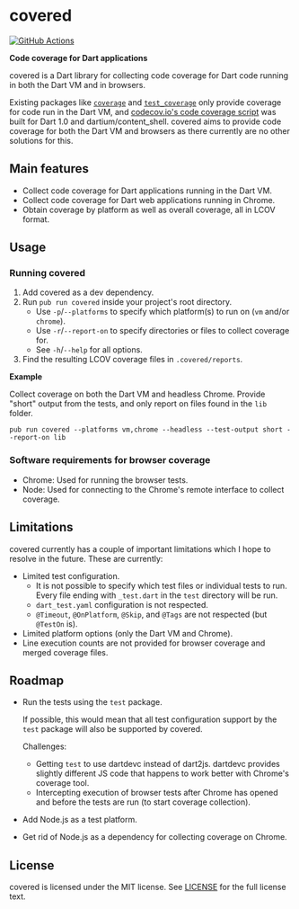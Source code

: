 # covered
[![GitHub Actions](https://github.com/Komposten/covered/workflows/build/badge.svg)](https://github.com/Komposten/covered/actions)

**Code coverage for Dart applications**

covered is a Dart library for collecting code coverage for Dart code running in both the Dart VM and in browsers.

Existing packages like [`coverage`](https://pub.dev/packages/coverage) and [`test_coverage`](https://pub.dev/packages?q=test_coverage) only provide coverage for code run in the Dart VM, and [codecov.io's code coverage script](https://github.com/codecov/dart/blob/master/bin/src/coverage.dart) was built for Dart 1.0 and dartium/content_shell. covered aims to provide code coverage for both the Dart VM and browsers as there currently are no other solutions for this.

## Main features
- Collect code coverage for Dart applications running in the Dart VM.
- Collect code coverage for Dart web applications running in Chrome.
- Obtain coverage by platform as well as overall coverage, all in LCOV format.

## Usage
### Running covered
1) Add covered as a dev dependency.
2) Run `pub run covered` inside your project's root directory.
    * Use `-p`/`--platforms` to specify which platform(s) to run on (`vm` and/or `chrome`).
    * Use `-r`/`--report-on` to specify directories or files to collect coverage for.
    * See `-h`/`--help` for all options.
3) Find the resulting LCOV coverage files in `.covered/reports`.

**Example**

Collect coverage on both the Dart VM and headless Chrome. Provide "short" output from the tests, and only report on files found in the `lib` folder.

```
pub run covered --platforms vm,chrome --headless --test-output short --report-on lib
```

### Software requirements for browser coverage
* Chrome: Used for running the browser tests.
* Node: Used for connecting to the Chrome's remote interface to collect coverage.

## Limitations
covered currently has a couple of important limitations which I hope to resolve in the future. These are currently:
* Limited test configuration.
    * It is not possible to specify which test files or individual tests to run. Every file ending with `_test.dart` in the `test` directory will be run.
    * `dart_test.yaml` configuration is not respected.
    * `@Timeout`, `@OnPlatform`, `@Skip`, and `@Tags` are not respected (but `@TestOn` is).
* Limited platform options (only the Dart VM and Chrome).
* Line execution counts are not provided for browser coverage and merged coverage files.

## Roadmap
* Run the tests using the `test` package.

  If possible, this would mean that all test configuration support by the `test` package will also be supported by covered.
  
  Challenges:
  * Getting `test` to use dartdevc instead of dart2js. dartdevc provides slightly different JS code that happens to work better with Chrome's coverage tool.
  * Intercepting execution of browser tests after Chrome has opened and before the tests are run (to start coverage collection).
* Add Node.js as a test platform.
* Get rid of Node.js as a dependency for collecting coverage on Chrome. 

## License
covered is licensed under the MIT license. See [LICENSE](https://github.com/Komposten/covered/blob/master/LICENSE) for the full license text.

